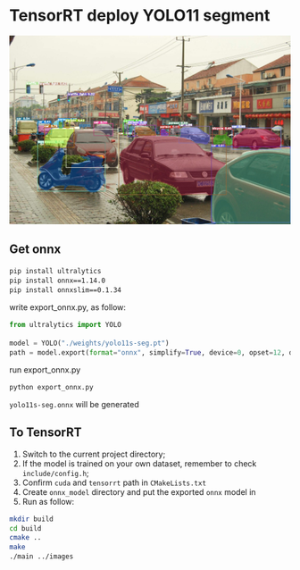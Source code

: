 # TensorRT deploy YOLO11 segment

![_10020](output/_10014.jpeg)

## Get onnx

```bash
pip install ultralytics
pip install onnx==1.14.0
pip install onnxslim==0.1.34
```

write export_onnx.py, as follow:

```python
from ultralytics import YOLO

model = YOLO("./weights/yolo11s-seg.pt")
path = model.export(format="onnx", simplify=True, device=0, opset=12, dynamic=False, imgsz=640)
```

run export_onnx.py

```bash
python export_onnx.py
```

`yolo11s-seg.onnx` will be generated

## To TensorRT

1. Switch to the current project directory;
2. If the model is trained on your own dataset, remember to check `include/config.h`;
3. Confirm `cuda` and `tensorrt` path in  `CMakeLists.txt`
4. Create `onnx_model` directory and put the exported `onnx` model in
5. Run as follow:

```bash
mkdir build
cd build
cmake ..
make
./main ../images
```